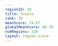```yaml
---
regionId: 19
title: Tuvalu
rank: 39
meanScore: 74.67
globalMeanScore: 68.78
numRegions: 220
layout: region_score
---
```

